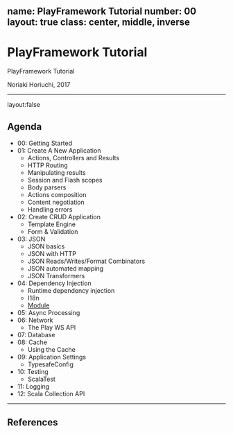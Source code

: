 name: PlayFramework Tutorial
number: 00
layout: true
class: center, middle, inverse
---
# PlayFramework Tutorial
PlayFramework Tutorial

Noriaki Horiuchi, 2017

---
layout:false
## Agenda

- 00: Getting Started
- 01: Create A New Application
    - Actions, Controllers and Results
    - HTTP Routing
    - Manipulating results
    - Session and Flash scopes
    - Body parsers
    - Actions composition
    - Content negotiation
    - Handling errors
- 02: Create CRUD Application
    - Template Engine
    - Form & Validation
- 03: JSON
    - JSON basics
    - JSON with HTTP
    - JSON Reads/Writes/Format Combinators
    - JSON automated mapping
    - JSON Transformers
- 04: Dependency Injection
    - Runtime dependency injection
    - I18n
    - [Module](https://www.playframework.com/documentation/2.5.x/ScalaPlayModules)
- 05: Async Processing
- 06: Network
    - The Play WS API
- 07: Database
- 08: Cache
    - Using the Cache
- 09: Application Settings
    - TypesafeConfig
- 10: Testing
    - ScalaTest
- 11: Logging
- 12: Scala Collection API

---
## References
